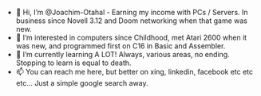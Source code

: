 - 👋 Hi, I’m @Joachim-Otahal - Earning my income with PCs / Servers. In business since Novell 3.12 and Doom networking when that game was new.
- 👀 I’m interested in computers since Childhood, met Atari 2600 when it was new, and programmed first on C16 in Basic and Assembler. 
- 🌱 I’m currently learning A LOT! Always, various areas, no ending. Stopping to learn is equal to death.
- 📫 You can reach me here, but better on xing, linkedin, facebook etc etc etc... Just a simple google search away.

<!---
Joachim-Otahal/Joachim-Otahal is a ✨ special ✨ repository because its `README.md` (this file) appears on your GitHub profile.
You can click the Preview link to take a look at your changes.
--->
